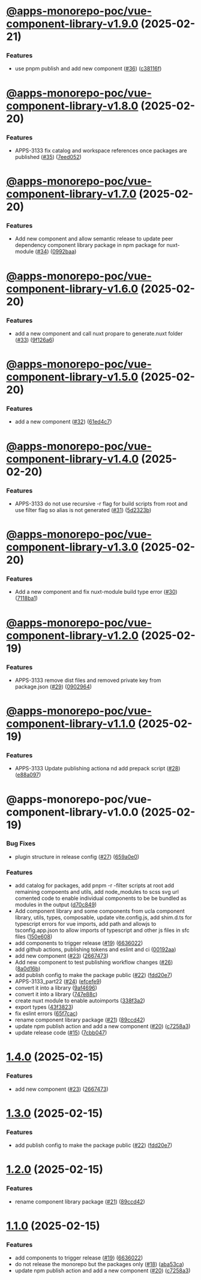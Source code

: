 # [@apps-monorepo-poc/vue-component-library-v1.9.0](https://github.com/UCLALibrary/apps-monorepo-poc/compare/@apps-monorepo-poc/vue-component-library-v1.8.0...@apps-monorepo-poc/vue-component-library-v1.9.0) (2025-02-21)


### Features

* use pnpm publish and add new component ([#36](https://github.com/UCLALibrary/apps-monorepo-poc/issues/36)) ([c38116f](https://github.com/UCLALibrary/apps-monorepo-poc/commit/c38116f68e162f8b5bf444d80b448811c487b30e))

# [@apps-monorepo-poc/vue-component-library-v1.8.0](https://github.com/UCLALibrary/apps-monorepo-poc/compare/@apps-monorepo-poc/vue-component-library-v1.7.0...@apps-monorepo-poc/vue-component-library-v1.8.0) (2025-02-20)


### Features

* APPS-3133 fix catalog and workspace references once packages are published ([#35](https://github.com/UCLALibrary/apps-monorepo-poc/issues/35)) ([7eed052](https://github.com/UCLALibrary/apps-monorepo-poc/commit/7eed05225b3d6e58fd8bcde3a3162e2e9d53a583))

# [@apps-monorepo-poc/vue-component-library-v1.7.0](https://github.com/UCLALibrary/apps-monorepo-poc/compare/@apps-monorepo-poc/vue-component-library-v1.6.0...@apps-monorepo-poc/vue-component-library-v1.7.0) (2025-02-20)


### Features

* Add new component and allow semantic release to update peer dependency component library package in npm package for nuxt-module ([#34](https://github.com/UCLALibrary/apps-monorepo-poc/issues/34)) ([0992baa](https://github.com/UCLALibrary/apps-monorepo-poc/commit/0992baad60f8253bd0482cdf258882155248dc11))

# [@apps-monorepo-poc/vue-component-library-v1.6.0](https://github.com/UCLALibrary/apps-monorepo-poc/compare/@apps-monorepo-poc/vue-component-library-v1.5.0...@apps-monorepo-poc/vue-component-library-v1.6.0) (2025-02-20)


### Features

* add a new component and call nuxt propare to generate.nuxt folder ([#33](https://github.com/UCLALibrary/apps-monorepo-poc/issues/33)) ([9f126a6](https://github.com/UCLALibrary/apps-monorepo-poc/commit/9f126a6a58cab5b654b5c922194567ca55f44d67))

# [@apps-monorepo-poc/vue-component-library-v1.5.0](https://github.com/UCLALibrary/apps-monorepo-poc/compare/@apps-monorepo-poc/vue-component-library-v1.4.0...@apps-monorepo-poc/vue-component-library-v1.5.0) (2025-02-20)


### Features

* add a new component ([#32](https://github.com/UCLALibrary/apps-monorepo-poc/issues/32)) ([61ed4c7](https://github.com/UCLALibrary/apps-monorepo-poc/commit/61ed4c768c7b4d9075bb21c3e26b97c2fb325f3d))

# [@apps-monorepo-poc/vue-component-library-v1.4.0](https://github.com/UCLALibrary/apps-monorepo-poc/compare/@apps-monorepo-poc/vue-component-library-v1.3.0...@apps-monorepo-poc/vue-component-library-v1.4.0) (2025-02-20)


### Features

* APPS-3133 do not use recursive -r flag for build scripts from root and use filter flag so alias is not generated ([#31](https://github.com/UCLALibrary/apps-monorepo-poc/issues/31)) ([5d2323b](https://github.com/UCLALibrary/apps-monorepo-poc/commit/5d2323b193e336a8be9ebd282a0ad51683121f30))

# [@apps-monorepo-poc/vue-component-library-v1.3.0](https://github.com/UCLALibrary/apps-monorepo-poc/compare/@apps-monorepo-poc/vue-component-library-v1.2.0...@apps-monorepo-poc/vue-component-library-v1.3.0) (2025-02-20)


### Features

* Add a new component and fix nuxt-module build type error ([#30](https://github.com/UCLALibrary/apps-monorepo-poc/issues/30)) ([7118ba1](https://github.com/UCLALibrary/apps-monorepo-poc/commit/7118ba1e4f4382a3ba9b8bad82f74ef42996c4b1))

# [@apps-monorepo-poc/vue-component-library-v1.2.0](https://github.com/UCLALibrary/apps-monorepo-poc/compare/@apps-monorepo-poc/vue-component-library-v1.1.0...@apps-monorepo-poc/vue-component-library-v1.2.0) (2025-02-19)


### Features

* APPS-3133 remove dist files and removed private key from package.json ([#29](https://github.com/UCLALibrary/apps-monorepo-poc/issues/29)) ([0902964](https://github.com/UCLALibrary/apps-monorepo-poc/commit/0902964862d38fb08c47c3814c7b3a4959668ac9))

# [@apps-monorepo-poc/vue-component-library-v1.1.0](https://github.com/UCLALibrary/apps-monorepo-poc/compare/@apps-monorepo-poc/vue-component-library-v1.0.0...@apps-monorepo-poc/vue-component-library-v1.1.0) (2025-02-19)


### Features

* APPS-3133 Update publishing actiona nd add prepack script ([#28](https://github.com/UCLALibrary/apps-monorepo-poc/issues/28)) ([e88a097](https://github.com/UCLALibrary/apps-monorepo-poc/commit/e88a09790e7a237c42b1fb4c00040939ff7ace27))

# @apps-monorepo-poc/vue-component-library-v1.0.0 (2025-02-19)


### Bug Fixes

* plugin structure in release config ([#27](https://github.com/UCLALibrary/apps-monorepo-poc/issues/27)) ([659a0e0](https://github.com/UCLALibrary/apps-monorepo-poc/commit/659a0e0712708e38cbdff6957cd0f9b77f6d7859))


### Features

* add catalog for packages, add pnpm -r -filter scripts at root add remaining compoents and utils, add node_modules to scss svg url comented code to enable individual components to be be bundled as modules in the output ([d70c849](https://github.com/UCLALibrary/apps-monorepo-poc/commit/d70c8490bf9e99c2bdde8c127854b8ab2e9a45fa))
* Add component library and some components from ucla component library, utils, types, composable, update vite.config.js, add shim.d.ts for typescript errors for vue imports, add path and allowjs to tsconfig.app.json to allow imports of typescript and other js files in sfc files ([150e608](https://github.com/UCLALibrary/apps-monorepo-poc/commit/150e608e6feba8f1999d970238bf759f7f960244))
* add components to trigger release ([#19](https://github.com/UCLALibrary/apps-monorepo-poc/issues/19)) ([6636022](https://github.com/UCLALibrary/apps-monorepo-poc/commit/6636022b9558b28e35f65a6dd984207008da2187))
* add github actions, publishing tokens and eslint and ci ([00192aa](https://github.com/UCLALibrary/apps-monorepo-poc/commit/00192aae80e50a02e60a29ea68d9c1ae43603a46))
* add new component ([#23](https://github.com/UCLALibrary/apps-monorepo-poc/issues/23)) ([2667473](https://github.com/UCLALibrary/apps-monorepo-poc/commit/26674734b2a2010023c10b12f5816af7a73969f6))
* Add new component to test publishing workflow changes ([#26](https://github.com/UCLALibrary/apps-monorepo-poc/issues/26)) ([8a0d16b](https://github.com/UCLALibrary/apps-monorepo-poc/commit/8a0d16b8b4e1c38d51b1ff43747cb103f9c490eb))
* add publish config to make the package public ([#22](https://github.com/UCLALibrary/apps-monorepo-poc/issues/22)) ([fdd20e7](https://github.com/UCLALibrary/apps-monorepo-poc/commit/fdd20e78f07034c9856d2f7ea090a9dbad08f19d))
* APPS-3133_part22 ([#24](https://github.com/UCLALibrary/apps-monorepo-poc/issues/24)) ([efcefe9](https://github.com/UCLALibrary/apps-monorepo-poc/commit/efcefe97b1a3a4c9c02ed49ed1c018559c0321d3))
* convert it into a library ([9af4696](https://github.com/UCLALibrary/apps-monorepo-poc/commit/9af469670d17e111d763d89df28ff8a8a71fc68b))
* convert it into a library ([747e88c](https://github.com/UCLALibrary/apps-monorepo-poc/commit/747e88c70a9b2d1a31ce684450b39111eb5621c2))
* create nuxt module to enable autoimports ([338f3a2](https://github.com/UCLALibrary/apps-monorepo-poc/commit/338f3a2093612d2a645e11989f7485603863efcb))
* export types ([43f3823](https://github.com/UCLALibrary/apps-monorepo-poc/commit/43f3823f5a4ff41f25aa4e9db91d112b5b1a1ac2))
* fix eslint errors ([65f7cac](https://github.com/UCLALibrary/apps-monorepo-poc/commit/65f7cac350a1474ca950e2f82a81ba8244e27dd2))
* rename component library package ([#21](https://github.com/UCLALibrary/apps-monorepo-poc/issues/21)) ([89ccd42](https://github.com/UCLALibrary/apps-monorepo-poc/commit/89ccd425889743eab9c2573d645d0e44e376b338))
* update npm publish action and add a new component ([#20](https://github.com/UCLALibrary/apps-monorepo-poc/issues/20)) ([c7258a3](https://github.com/UCLALibrary/apps-monorepo-poc/commit/c7258a3dbc927db1eed21114b8e621e96fbfe339))
* update release code ([#15](https://github.com/UCLALibrary/apps-monorepo-poc/issues/15)) ([7cbb047](https://github.com/UCLALibrary/apps-monorepo-poc/commit/7cbb04776d6e55d0d49bf5646c3402e821767e12))

# [1.4.0](https://github.com/UCLALibrary/apps-monorepo-poc/compare/v1.3.0...v1.4.0) (2025-02-15)


### Features

* add new component ([#23](https://github.com/UCLALibrary/apps-monorepo-poc/issues/23)) ([2667473](https://github.com/UCLALibrary/apps-monorepo-poc/commit/26674734b2a2010023c10b12f5816af7a73969f6))

# [1.3.0](https://github.com/UCLALibrary/apps-monorepo-poc/compare/v1.2.0...v1.3.0) (2025-02-15)


### Features

* add publish config to make the package public ([#22](https://github.com/UCLALibrary/apps-monorepo-poc/issues/22)) ([fdd20e7](https://github.com/UCLALibrary/apps-monorepo-poc/commit/fdd20e78f07034c9856d2f7ea090a9dbad08f19d))

# [1.2.0](https://github.com/UCLALibrary/apps-monorepo-poc/compare/v1.1.0...v1.2.0) (2025-02-15)


### Features

* rename component library package ([#21](https://github.com/UCLALibrary/apps-monorepo-poc/issues/21)) ([89ccd42](https://github.com/UCLALibrary/apps-monorepo-poc/commit/89ccd425889743eab9c2573d645d0e44e376b338))

# [1.1.0](https://github.com/UCLALibrary/apps-monorepo-poc/compare/v1.0.0...v1.1.0) (2025-02-15)


### Features

* add components to trigger release ([#19](https://github.com/UCLALibrary/apps-monorepo-poc/issues/19)) ([6636022](https://github.com/UCLALibrary/apps-monorepo-poc/commit/6636022b9558b28e35f65a6dd984207008da2187))
* do not release the monorepo but the packages only ([#18](https://github.com/UCLALibrary/apps-monorepo-poc/issues/18)) ([aba53ca](https://github.com/UCLALibrary/apps-monorepo-poc/commit/aba53ca02df1621d5bfb784faf40b3d8d03fc50e))
* update npm publish action and add a new component ([#20](https://github.com/UCLALibrary/apps-monorepo-poc/issues/20)) ([c7258a3](https://github.com/UCLALibrary/apps-monorepo-poc/commit/c7258a3dbc927db1eed21114b8e621e96fbfe339))
